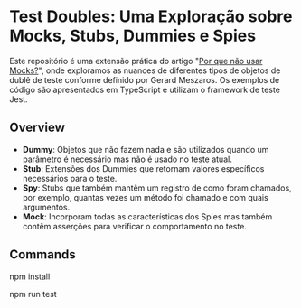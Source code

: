 # Test Doubles: Uma Exploração sobre Mocks, Stubs, Dummies e Spies

Este repositório é uma extensão prática do artigo "[Por que não usar Mocks?](https://medium.com/@maicon.jobim/por-que-n%C3%A3o-usar-mocks-84f80328c52e)", onde exploramos as nuances de diferentes tipos de objetos de dublê de teste conforme definido por Gerard Meszaros. Os exemplos de código são apresentados em TypeScript e utilizam o framework de teste Jest.

## Overview

- **Dummy**: Objetos que não fazem nada e são utilizados quando um parâmetro é necessário mas não é usado no teste atual.
- **Stub**: Extensões dos Dummies que retornam valores específicos necessários para o teste.
- **Spy**: Stubs que também mantêm um registro de como foram chamados, por exemplo, quantas vezes um método foi chamado e com quais argumentos.
- **Mock**: Incorporam todas as características dos Spies mas também contêm asserções para verificar o comportamento no teste.

## Commands
npm install

npm run test
